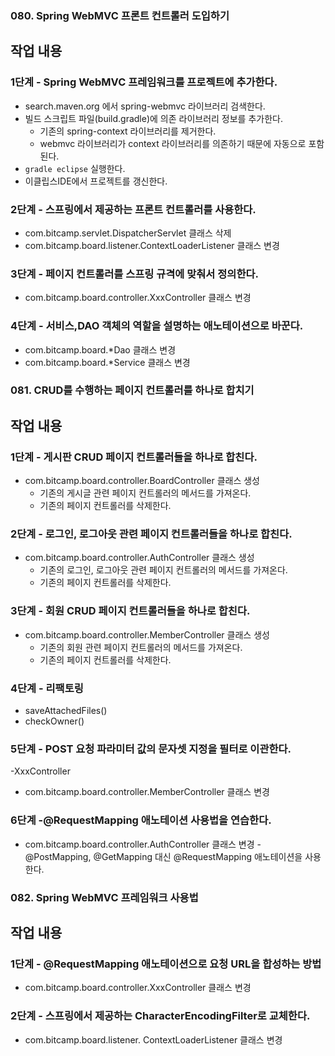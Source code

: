 ### 080. Spring WebMVC 프론트 컨트롤러 도입하기

## 작업 내용

### 1단계 - Spring WebMVC 프레임워크를 프로젝트에 추가한다.

- search.maven.org 에서 spring-webmvc 라이브러리 검색한다.
- 빌드 스크립트 파일(build.gradle)에 의존 라이브러리 정보를 추가한다.
  - 기존의 spring-context 라이브러리를 제거한다.
  - webmvc 라이브러리가 context 라이브러리를 의존하기 때문에 자동으로 포함된다.
- `gradle eclipse` 실행한다.
- 이클립스IDE에서 프로젝트를 갱신한다.

### 2단계 - 스프링에서 제공하는 프론트 컨트롤러를 사용한다.

- com.bitcamp.servlet.DispatcherServlet 클래스 삭제
- com.bitcamp.board.listener.ContextLoaderListener 클래스 변경

### 3단계 - 페이지 컨트롤러를 스프링 규격에 맞춰서 정의한다.

- com.bitcamp.board.controller.XxxController 클래스 변경

### 4단계 - 서비스,DAO 객체의 역할을 설명하는 애노테이션으로 바꾼다.

- com.bitcamp.board.*Dao 클래스 변경
- com.bitcamp.board.*Service 클래스 변경



### 081. CRUD를 수행하는 페이지 컨트롤러를 하나로 합치기

## 작업 내용

### 1단계 - 게시판 CRUD 페이지 컨트롤러들을 하나로 합친다.

- com.bitcamp.board.controller.BoardController 클래스 생성
  - 기존의 게시글 관련 페이지 컨트롤러의 메서드를 가져온다.
  - 기존의 페이지 컨트롤러를 삭제한다.

### 2단계 - 로그인, 로그아웃 관련 페이지 컨트롤러들을 하나로 합친다.

- com.bitcamp.board.controller.AuthController 클래스 생성
  - 기존의 로그인, 로그아웃 관련 페이지 컨트롤러의 메서드를 가져온다.
  - 기존의 페이지 컨트롤러를 삭제한다.

### 3단계 - 회원 CRUD 페이지 컨트롤러들을 하나로 합친다.

- com.bitcamp.board.controller.MemberController 클래스 생성
  - 기존의 회원 관련 페이지 컨트롤러의 메서드를 가져온다.
  - 기존의 페이지 컨트롤러를 삭제한다.

### 4단계 - 리팩토링
- saveAttachedFiles()
- checkOwner()
### 5단계 - POST 요청 파라미터 값의 문자셋 지정을 필터로 이관한다.
-XxxController
- com.bitcamp.board.controller.MemberController 클래스 변경

### 6단계 -@RequestMapping 애노테이션 사용법을 연습한다.
- com.bitcamp.board.controller.AuthController 클래스 변경
-@PostMapping, @GetMapping 대신 @RequestMapping 애노테이션을 사용한다.

### 082. Spring WebMVC 프레임워크 사용법

## 작업 내용

### 1단계 - @RequestMapping 애노테이션으로 요청 URL을 합성하는 방법

- com.bitcamp.board.controller.XxxController 클래스 변경

### 2단계 - 스프링에서 제공하는 CharacterEncodingFilter로 교체한다.

- com.bitcamp.board.listener. ContextLoaderListener 클래스 변경
